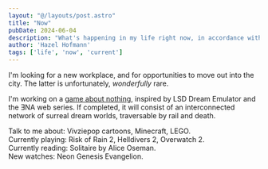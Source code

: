 ```yaml
---
layout: "@/layouts/post.astro"
title: "Now"
pubDate: 2024-06-04
description: "What's happening in my life right now, in accordance with specifications by https://www.nownownow.com/"
author: 'Hazel Hofmann'
tags: ['life', 'now', 'current']
---
```

I'm looking for a new workplace, and for opportunities to move out into the city. The latter is unfortunately, _wonderfully_ rare.

I'm working on a [game about nothing](https://www.youtube.com/watch?v=QP6JRD8Zkx0), inspired by LSD Dream Emulator and the ƎNA web series. If completed, it will consist of an interconnected network of surreal dream worlds, traversable by rail and death.

Talk to me about: Vivziepop cartoons, Minecraft, LEGO.<br>
Currently playing: Risk of Rain 2, Helldivers 2, Overwatch 2.<br>
Currently reading: Solitaire by Alice Oseman.<br>
New watches: Neon Genesis Evangelion.
